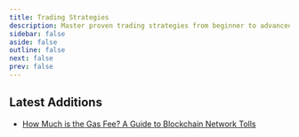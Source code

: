 ```yaml
---
title: Trading Strategies
description: Master proven trading strategies from beginner to advanced with practical implementation and risk rules.
sidebar: false
aside: false
outline: false
next: false
prev: false
---
```


<script setup>
import SectionIndex from '../.vitepress/components/SectionIndex.vue'
</script>

<SectionIndex
	title="Trading Strategies"
	description="Master proven trading strategies from beginner to advanced with practical implementation and risk rules."
	baseDir="/trading-strategies"
/>

## Latest Additions

- [How Much is the Gas Fee? A Guide to Blockchain Network Tolls](/trading-strategies/how-much-is-the-gas-fee-blockchain-network-tolls)
